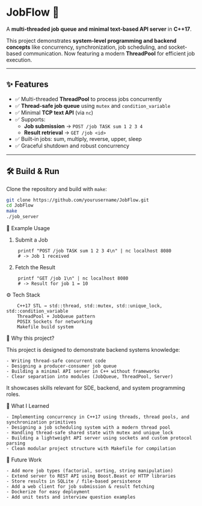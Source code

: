 
# JobFlow 🚀
A **multi-threaded job queue and minimal text-based API server** in **C++17**.

This project demonstrates **system-level programming and backend concepts** like concurrency, synchronization, job scheduling, and socket-based communication. Now featuring a modern **ThreadPool** for efficient job execution.

---

## ✨ Features
- ✅ Multi-threaded **ThreadPool** to process jobs concurrently
- ✅ **Thread-safe job queue** using `mutex` and `condition_variable`
- ✅ Minimal **TCP text API** (via `nc`)
- ✅ Supports:
    - **Job submission** → `POST /job TASK sum 1 2 3 4`
    - **Result retrieval** → `GET /job <id>`
- ✅ Built-in jobs: sum, multiply, reverse, upper, sleep
- ✅ Graceful shutdown and robust concurrency

---

## 🛠️ Build & Run
Clone the repository and build with `make`:

```bash
git clone https://github.com/yourusername/JobFlow.git
cd JobFlow
make
./job_server
```

📡 Example Usage
1. Submit a Job

        printf "POST /job TASK sum 1 2 3 4\n" | nc localhost 8080
        # -> Job 1 received

2. Fetch the Result

        printf "GET /job 1\n" | nc localhost 8080
        # -> Result for job 1 = 10

⚙️ Tech Stack

        C++17 STL → std::thread, std::mutex, std::unique_lock, std::condition_variable
        ThreadPool + JobQueue pattern
        POSIX Sockets for networking
        Makefile build system

🎯 Why this project?


This project is designed to demonstrate backend systems knowledge:

    - Writing thread-safe concurrent code
    - Designing a producer-consumer job queue
    - Building a minimal API server in C++ without frameworks
    - Clear separation into modules (JobQueue, ThreadPool, Server)

It showcases skills relevant for SDE, backend, and system programming roles.

📌 What I Learned

    - Implementing concurrency in C++17 using threads, thread pools, and synchronization primitives
    - Designing a job scheduling system with a modern thread pool
    - Handling thread-safe shared state with mutex and unique_lock
    - Building a lightweight API server using sockets and custom protocol parsing
    - Clean modular project structure with Makefile for compilation

🚀 Future Work

    - Add more job types (factorial, sorting, string manipulation)
    - Extend server to REST API using Boost.Beast or HTTP libraries
    - Store results in SQLite / file-based persistence
    - Add a web client for job submission & result fetching
    - Dockerize for easy deployment
    - Add unit tests and interview question examples